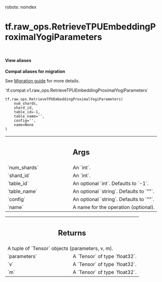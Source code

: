 robots: noindex

# tf.raw_ops.RetrieveTPUEmbeddingProximalYogiParameters

<!-- Insert buttons and diff -->

<table class="tfo-notebook-buttons tfo-api nocontent" align="left">

</table>





<section class="expandable">
  <h4 class="showalways">View aliases</h4>
  <p>
<b>Compat aliases for migration</b>
<p>See
<a href="https://www.tensorflow.org/guide/migrate">Migration guide</a> for
more details.</p>
<p>`tf.compat.v1.raw_ops.RetrieveTPUEmbeddingProximalYogiParameters`</p>
</p>
</section>

<pre class="devsite-click-to-copy prettyprint lang-py tfo-signature-link">
<code>tf.raw_ops.RetrieveTPUEmbeddingProximalYogiParameters(
    num_shards,
    shard_id,
    table_id=-1,
    table_name=&#x27;&#x27;,
    config=&#x27;&#x27;,
    name=None
)
</code></pre>



<!-- Placeholder for "Used in" -->


<!-- Tabular view -->
 <table class="responsive fixed orange">
<colgroup><col width="214px"><col></colgroup>
<tr><th colspan="2"><h2 class="add-link">Args</h2></th></tr>

<tr>
<td>
`num_shards`
</td>
<td>
An `int`.
</td>
</tr><tr>
<td>
`shard_id`
</td>
<td>
An `int`.
</td>
</tr><tr>
<td>
`table_id`
</td>
<td>
An optional `int`. Defaults to `-1`.
</td>
</tr><tr>
<td>
`table_name`
</td>
<td>
An optional `string`. Defaults to `""`.
</td>
</tr><tr>
<td>
`config`
</td>
<td>
An optional `string`. Defaults to `""`.
</td>
</tr><tr>
<td>
`name`
</td>
<td>
A name for the operation (optional).
</td>
</tr>
</table>



<!-- Tabular view -->
 <table class="responsive fixed orange">
<colgroup><col width="214px"><col></colgroup>
<tr><th colspan="2"><h2 class="add-link">Returns</h2></th></tr>
<tr class="alt">
<td colspan="2">
A tuple of `Tensor` objects (parameters, v, m).
</td>
</tr>
<tr>
<td>
`parameters`
</td>
<td>
A `Tensor` of type `float32`.
</td>
</tr><tr>
<td>
`v`
</td>
<td>
A `Tensor` of type `float32`.
</td>
</tr><tr>
<td>
`m`
</td>
<td>
A `Tensor` of type `float32`.
</td>
</tr>
</table>


